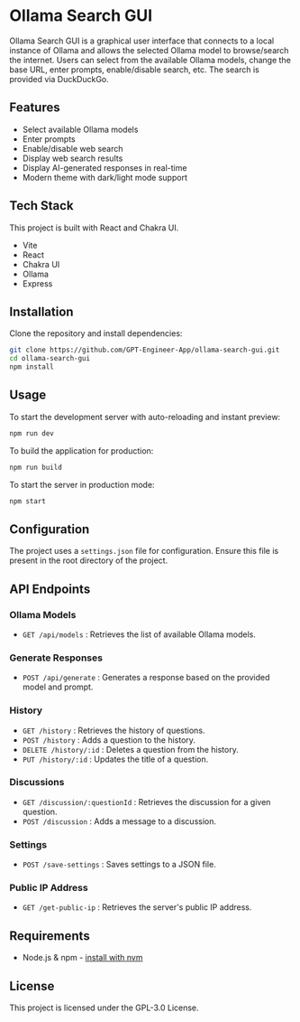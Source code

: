 # Ollama Search GUI

Ollama Search GUI is a graphical user interface that connects to a local instance of Ollama and allows the selected Ollama model to browse/search the internet. Users can select from the available Ollama models, change the base URL, enter prompts, enable/disable search, etc. The search is provided via DuckDuckGo.

## Features

- Select available Ollama models
- Enter prompts
- Enable/disable web search
- Display web search results
- Display AI-generated responses in real-time
- Modern theme with dark/light mode support

## Tech Stack

This project is built with React and Chakra UI.

- Vite
- React
- Chakra UI
- Ollama
- Express

## Installation

Clone the repository and install dependencies:

```sh
git clone https://github.com/GPT-Engineer-App/ollama-search-gui.git
cd ollama-search-gui
npm install
```

## Usage

To start the development server with auto-reloading and instant preview:

```sh
npm run dev
```

To build the application for production:

```sh
npm run build
```

To start the server in production mode:

```sh
npm start
```

## Configuration

The project uses a `settings.json` file for configuration. Ensure this file is present in the root directory of the project.

## API Endpoints

### Ollama Models

- `GET /api/models` : Retrieves the list of available Ollama models.

### Generate Responses

- `POST /api/generate` : Generates a response based on the provided model and prompt.

### History

- `GET /history` : Retrieves the history of questions.
- `POST /history` : Adds a question to the history.
- `DELETE /history/:id` : Deletes a question from the history.
- `PUT /history/:id` : Updates the title of a question.

### Discussions

- `GET /discussion/:questionId` : Retrieves the discussion for a given question.
- `POST /discussion` : Adds a message to a discussion.

### Settings

- `POST /save-settings` : Saves settings to a JSON file.

### Public IP Address

- `GET /get-public-ip` : Retrieves the server's public IP address.

## Requirements

- Node.js & npm - [install with nvm](https://github.com/nvm-sh/nvm#installing-and-updating)

## License

This project is licensed under the GPL-3.0 License.
